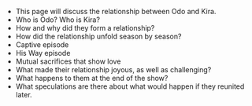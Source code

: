 * This page will discuss the relationship between Odo and Kira.
* Who is Odo? Who is Kira?
* How and why did they form a relationship?
* How did the relationship unfold season by season?
* Captive episode
* His Way episode
* Mutual sacrifices that show love
* What made their relationship joyous, as well as challenging?
* What happens to them at the end of the show?
* What speculations are there about what would happen if they reunited later.
